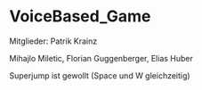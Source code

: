 # VoiceBased_Game

Mitglieder:
Patrik Krainz

Mihajlo Miletic,
Florian Guggenberger,
Elias Huber

Superjump ist gewollt (Space und W gleichzeitig)
